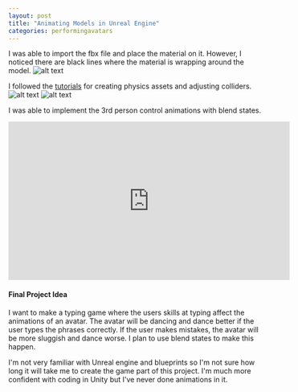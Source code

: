 ```yaml
---
layout: post
title: "Animating Models in Unreal Engine"
categories: performingavatars
---
```


I was able to import the fbx file and place the material on it. However, I noticed there are black lines where the material is wrapping around the model.
![alt text](https://raw.githubusercontent.com/jirrian/jirrian.github.io/master/images/performingavatars/week4/lines_on_body.png)

I followed the [tutorials](https://itp.nyu.edu/classes/avatars/in-class-lab-screen-recordings/) for creating physics assets and adjusting colliders.
![alt text](https://raw.githubusercontent.com/jirrian/jirrian.github.io/master/images/performingavatars/week4/physics_asset2.png)
![alt text](https://raw.githubusercontent.com/jirrian/jirrian.github.io/master/images/performingavatars/week4/physics_asset.png)

I was able to implement the 3rd person control animations with blend states. 
<iframe width="560" height="315" src="https://www.youtube.com/embed/oq4fdb9QvyU" frameborder="0" allow="autoplay; encrypted-media" allowfullscreen></iframe>

#### Final Project Idea ####
I want to make a typing game where the users skills at typing affect the animations of an avatar. The avatar will be dancing and dance better if the user types the phrases correctly. If the user makes mistakes, the avatar will be more sluggish and dance worse. I plan to use blend states to make this happen.

I'm not very familiar with Unreal engine and blueprints so I'm not sure how long it will take me to create the game part of this project. I'm much more confident with coding in Unity but I've never done animations in it.
